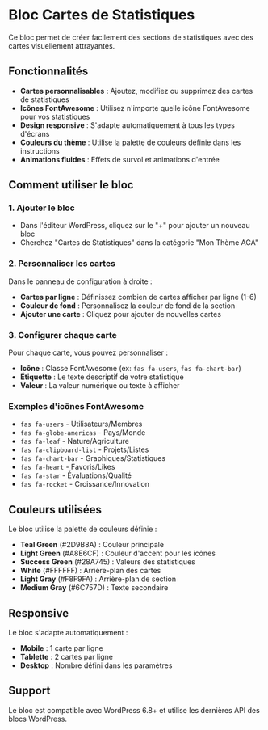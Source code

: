 # Bloc Cartes de Statistiques

Ce bloc permet de créer facilement des sections de statistiques avec des cartes visuellement attrayantes.

## Fonctionnalités

- **Cartes personnalisables** : Ajoutez, modifiez ou supprimez des cartes de statistiques
- **Icônes FontAwesome** : Utilisez n'importe quelle icône FontAwesome pour vos statistiques
- **Design responsive** : S'adapte automatiquement à tous les types d'écrans
- **Couleurs du thème** : Utilise la palette de couleurs définie dans les instructions
- **Animations fluides** : Effets de survol et animations d'entrée

## Comment utiliser le bloc

### 1. Ajouter le bloc

- Dans l'éditeur WordPress, cliquez sur le "+" pour ajouter un nouveau bloc
- Cherchez "Cartes de Statistiques" dans la catégorie "Mon Thème ACA"

### 2. Personnaliser les cartes

Dans le panneau de configuration à droite :

- **Cartes par ligne** : Définissez combien de cartes afficher par ligne (1-6)
- **Couleur de fond** : Personnalisez la couleur de fond de la section
- **Ajouter une carte** : Cliquez pour ajouter de nouvelles cartes

### 3. Configurer chaque carte

Pour chaque carte, vous pouvez personnaliser :

- **Icône** : Classe FontAwesome (ex: `fas fa-users`, `fas fa-chart-bar`)
- **Étiquette** : Le texte descriptif de votre statistique
- **Valeur** : La valeur numérique ou texte à afficher

### Exemples d'icônes FontAwesome

- `fas fa-users` - Utilisateurs/Membres
- `fas fa-globe-americas` - Pays/Monde
- `fas fa-leaf` - Nature/Agriculture
- `fas fa-clipboard-list` - Projets/Listes
- `fas fa-chart-bar` - Graphiques/Statistiques
- `fas fa-heart` - Favoris/Likes
- `fas fa-star` - Évaluations/Qualité
- `fas fa-rocket` - Croissance/Innovation

## Couleurs utilisées

Le bloc utilise la palette de couleurs définie :

- **Teal Green** (#2D9B8A) : Couleur principale
- **Light Green** (#A8E6CF) : Couleur d'accent pour les icônes
- **Success Green** (#28A745) : Valeurs des statistiques
- **White** (#FFFFFF) : Arrière-plan des cartes
- **Light Gray** (#F8F9FA) : Arrière-plan de section
- **Medium Gray** (#6C757D) : Texte secondaire

## Responsive

Le bloc s'adapte automatiquement :

- **Mobile** : 1 carte par ligne
- **Tablette** : 2 cartes par ligne
- **Desktop** : Nombre défini dans les paramètres

## Support

Le bloc est compatible avec WordPress 6.8+ et utilise les dernières API des blocs WordPress.
